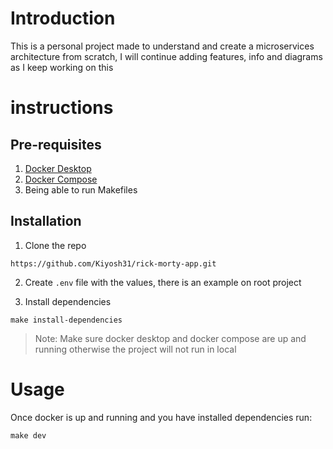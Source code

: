 # Introduction

This is a personal project made to understand and create a microservices architecture from scratch, I will continue adding features, info and diagrams as I keep working on this

# instructions

## Pre-requisites

1. [Docker Desktop](https://www.docker.com/products/docker-desktop/)
2. [Docker Compose](https://docs.docker.com/compose/)
3. Being able to run Makefiles

## Installation

1. Clone the repo

```console
https://github.com/Kiyosh31/rick-morty-app.git
```

2. Create `.env` file with the values, there is an example on root project

3. Install dependencies

```console
make install-dependencies
```

> Note: Make sure docker desktop and docker compose are up and running otherwise the project will not run in local

# Usage

Once docker is up and running and you have installed dependencies run:

```console
make dev
```
